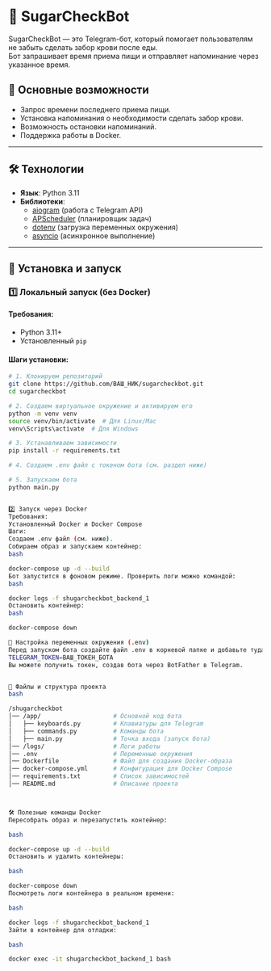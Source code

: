 # 🤖 SugarCheckBot

SugarCheckBot — это Telegram-бот, который помогает пользователям не забыть сделать забор крови после еды.  
Бот запрашивает время приема пищи и отправляет напоминание через указанное время.

## 📌 Основные возможности

- Запрос времени последнего приема пищи.
- Установка напоминания о необходимости сделать забор крови.
- Возможность остановки напоминаний.
- Поддержка работы в Docker.

---

## 🛠️ Технологии

- **Язык**: Python 3.11
- **Библиотеки**:
  - [aiogram](https://docs.aiogram.dev/en/latest/) (работа с Telegram API)
  - [APScheduler](https://apscheduler.readthedocs.io/en/latest/) (планировщик задач)
  - [dotenv](https://pypi.org/project/python-dotenv/) (загрузка переменных окружения)
  - [asyncio](https://docs.python.org/3/library/asyncio.html) (асинхронное выполнение)

---

## 🚀 Установка и запуск

### 1️⃣ **Локальный запуск (без Docker)**

#### **Требования**:
- Python 3.11+
- Установленный `pip`

#### **Шаги установки**:

```bash
# 1. Клонируем репозиторий
git clone https://github.com/ВАШ_НИК/sugarcheckbot.git
cd sugarcheckbot

# 2. Создаем виртуальное окружение и активируем его
python -m venv venv
source venv/bin/activate  # Для Linux/Mac
venv\Scripts\activate  # Для Windows

# 3. Устанавливаем зависимости
pip install -r requirements.txt

# 4. Создаем .env файл с токеном бота (см. раздел ниже)

# 5. Запускаем бота
python main.py


2️⃣ Запуск через Docker
Требования:
Установленный Docker и Docker Compose
Шаги:
Создаем .env файл (см. ниже).
Собираем образ и запускаем контейнер:
bash

docker-compose up -d --build
Бот запустится в фоновом режиме. Проверить логи можно командой:
bash

docker logs -f shugarcheckbot_backend_1
Остановить контейнер:
bash

docker-compose down

🔧 Настройка переменных окружения (.env)
Перед запуском бота создайте файл .env в корневой папке и добавьте туда токен бота:
TELEGRAM_TOKEN=ВАШ_ТОКЕН_БОТА
Вы можете получить токен, создав бота через BotFather в Telegram.


📄 Файлы и структура проекта
bash

/shugarcheckbot
│── /app/                    # Основной код бота
│   ├── keyboards.py         # Клавиатуры для Telegram
│   ├── commands.py          # Команды бота
│   ├── main.py              # Точка входа (запуск бота)
│── /logs/                   # Логи работы
│── .env                     # Переменные окружения
│── Dockerfile               # Файл для создания Docker-образа
│── docker-compose.yml       # Конфигурация для Docker Compose
│── requirements.txt         # Список зависимостей
│── README.md                # Описание проекта



🛠 Полезные команды Docker
Пересобрать образ и перезапустить контейнер:

bash

docker-compose up -d --build
Остановить и удалить контейнеры:

bash

docker-compose down
Посмотреть логи контейнера в реальном времени:

bash

docker logs -f shugarcheckbot_backend_1
Зайти в контейнер для отладки:

bash

docker exec -it shugarcheckbot_backend_1 bash
